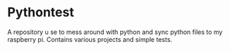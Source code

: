 # Pythontest

A repository u se to mess around with python and sync python files to my raspberry pi. 
Contains various projects and simple tests.
